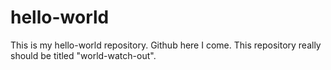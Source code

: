 # hello-world
This is my hello-world repository. Github here I come. This repository really should be titled "world-watch-out". 
